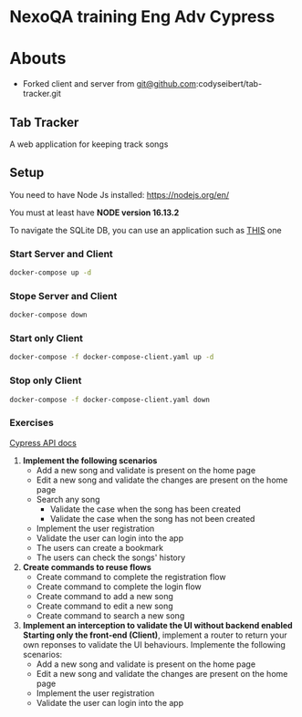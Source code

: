 # NexoQA training Eng Adv Cypress
# Abouts

- Forked client and server from git@github.com:codyseibert/tab-tracker.git

## Tab Tracker

A web application for keeping track songs

## Setup

You need to have Node Js installed: <https://nodejs.org/en/>

You must at least have **NODE version 16.13.2**

To navigate the SQLite DB, you can use an application such as [THIS](https://sqlitebrowser.org/dl/) one

### Start Server and Client

``` bash
docker-compose up -d
```

### Stope Server and Client

``` bash
docker-compose down
```

### Start only Client

``` bash
docker-compose -f docker-compose-client.yaml up -d 
```

### Stop only Client

``` bash
docker-compose -f docker-compose-client.yaml down
```

### Exercises

[Cypress API docs](https://docs.cypress.io/api/)

1. **Implement the following scenarios**
   * Add a new song and validate is present on the home page
   * Edit a new song and validate the changes are present on the home page
   * Search any song
     * Validate the case when the song has been created
     * Validate the case when the song has not been created
   * Implement the user registration
   * Validate the user can login into the app
   * The users can create a bookmark
   * The users can check the songs' history  
2. **Create commands to reuse flows**
   * Create command to complete the registration flow
   * Create command to complete the login flow
   * Create command to add a new song
   * Create command to edit a new song
   * Create command to search a new song
3. **Implement an interception to validate the UI without backend enabled**<br>**Starting only the front-end (Client)**, implement a router to return your own reponses to validate the UI behaviours.
   Implemente the following scenarios:
   * Add a new song and validate is present on the home page
   * Edit a new song and validate the changes are present on the home page
   * Implement the user registration
   * Validate the user can login into the app
